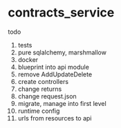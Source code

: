 # contracts_service

todo
1. tests
2. pure sqlalchemy, marshmallow
3. docker
4. blueprint into api module
5. remove AddUpdateDelete
6. create controllers
7. change returns
8. change request.json
9. migrate, manage into first level
10. runtime config
11. urls from resources to api
